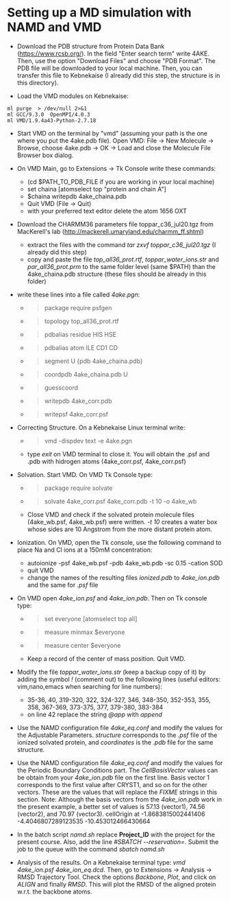 # Setting up a MD simulation with NAMD and VMD 

- Download the PDB structure from Protein Data Bank (https://www.rcsb.org/). 
  In the field "Enter search term" write  4AKE. Then, use the option "Download Files"
  and choose "PDB Format". The PDB file will be downloaded to your local machine.
  Then, you can transfer this file to Kebnekaise (I already did this step, the structure
  is in this directory).

- Load the VMD modules on Kebnekaise:

```
ml purge  > /dev/null 2>&1
ml GCC/9.3.0  OpenMPI/4.0.3 
ml VMD/1.9.4a43-Python-2.7.18
```

- Start VMD on the terminal by "vmd" (assuming your path is the one where you put the 4ake.pdb file).
Open VMD:  File -> New Molecule -> Browse, choose 4ake.pdb -> OK -> Load and close the 
Molecule File Browser box dialog.

- On VMD Main, go to Extensions -> Tk Console write these commands:
  - (cd $PATH_TO_PDB_FILE if you are working in your local machine)
  - set chaina [atomselect top "protein and chain A"]
  - $chaina writepdb 4ake_chaina.pdb
  - Quit VMD (File -> Quit)
  - with your preferred text editor delete the atom 1656 OXT

- Download the CHARMM36 parameters file toppar_c36_jul20.tgz from MacKerell's lab (http://mackerell.umaryland.edu/charmm_ff.shtml)
  - extract the files with the command *tar zxvf toppar_c36_jul20.tgz* (I already did this step)
  - copy and paste the file *top_all36_prot.rtf*,  *toppar_water_ions.str* and *par_all36_prot.prm* to the same folder level 
  (same $PATH) than the 4ake_chaina.pdb structure (these files should be already in this folder)

- write these lines into a file called *4ake.pgn*:

  - > package require psfgen
  - > topology top_all36_prot.rtf
  - > pdbalias residue HIS HSE
  - > pdbalias atom ILE CD1 CD
  - > segment U {pdb 4ake_chaina.pdb}
  - > coordpdb 4ake_chaina.pdb U
  - > guesscoord
  - > writepdb 4ake_corr.pdb
  - > writepsf 4ake_corr.psf

- Correcting Structure. On a Kebnekaise Linux terminal  write:
  - > vmd -dispdev text -e 4ake.pgn  
  - type *exit* on VMD terminal to close it. You will obtain the .psf and .pdb with hidrogen atoms
  (4ake_corr.psf, 4ake_corr.psf)

- Solvation. Start VMD. On VMD Tk Console type:
  - > package require solvate
  - > solvate 4ake_corr.psf 4ake_corr.pdb -t 10 -o 4ake_wb 
  - Close VMD and check if the solvated protein molecule files (4ake_wb.psf, 4ake_wb.psf) were written.
  *-t 10* creates a water box whose sides are 10 Angstrom from the more distant protein atom.

- Ionization. On VMD, open the Tk console, use the following command to place Na and Cl ions at a 150mM 
  concentration:
  - autoionize -psf 4ake_wb.psf -pdb 4ake_wb.pdb -sc 0.15 -cation SOD
  - quit VMD
  - change the names of the resulting files *ionized.pdb* to *4ake_ion.pdb* and the same for *.psf* file

- On VMD open *4ake_ion.psf* and *4ake_ion.pdb*. Then on Tk console type:
  - > set everyone [atomselect top all]
  - > measure minmax $everyone
  - > measure center $everyone
  - Keep a record of the center of mass position. Quit VMD. 

- Modify the file *toppar_water_ions.str* (keep a backup copy of it) by adding the symbol *!*  (comment out) 
  to the following lines (useful editors: vim,nano,emacs when searching for line numbers):
  - 35-36, 40, 319-320, 322, 324-327, 346, 348-350, 352-353, 355, 358, 367-369, 373-375, 377, 379-380,
  383-384
  - on line 42 replace the string *@app* with *append* 

- Use the NAMD configuration file *4ake_eq.conf* and modify the values for the Adjustable Parameters.
*structure* corresponds to the *.psf* file of the ionized solvated protein, and *coordinates* is the *.pdb*
file for the same structure. 

- Use the NAMD configuration file *4ake_eq.conf* and modify the values for the Periodic Boundary Conditions part.
The *CellBasisVector* values can be obtain from your *4ake_ion.pdb* file on the first line.
Basis vector 1 corresponds to the first value after CRYST1, and so on for the other vectors.
These are the values that will replace the *FIXME* strings in this section. 
Note: Although the basis vectors from the *4ake_ion.pdb*  work in the present example, a better
set of values is 57.13 (vector1), 74.56 (vector2), and 70.97 (vector3).
cellOrigin  at       -1.8683815002441406 -4.4046807289123535 -10.453012466430664

- In the batch script *namd.sh* replace **Project_ID** with the project for the present course. Also,
add the line *#SBATCH --reservation=*. Submit the job to the queue with the command *sbatch namd.sh*

- Analysis of the results. On a Kebnekaise terminal type: *vmd 4ake_ion.psf 4ake_ion_eq.dcd*. Then, go to 
Extensions -> Analysis -> RMSD Trajectory Tool. Check the options *Backbone*, *Plot*, and click on
*ALIGN* and finally *RMSD*. This will plot the RMSD of the aligned protein w.r.t. the backbone atoms.


